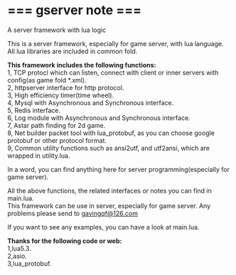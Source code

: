 # === gserver note ===
A server framework with lua logic

This is a server framework, especially for game server, with lua language.
All lua libraries are included in common fold. 

**This framework includes the following functions:**  
 1, TCP protocl which can listen, connect with client or inner servers with config(as game fold *.xml).   
 2, httpserver interface for http protocol.  
 3, High efficiency timer(time wheel).  
 4, Mysql with Asynchronous and Synchronous interface.  
 5, Redis interface.  
 6, Log module with Asynchronous and Synchronous interface.  
 7, Astar path finding for 2d game.  
 8, Net builder packet tool with lua_protobuf, as you can choose google protobuf or other protocol format.   
 9, Common utility functions such as ansi2utf, and utf2ansi, which are wrapped in utility.lua. 

In a word, you can find anything here for server programming(especially for game server).

All the above functions, the related interfaces or notes you can find in main.lua.  
This framework can be use in server, especially for game server. Any problems please send to gavingqf@126.com  

If you want to see any examples, you can have a look at main.lua.  

**Thanks for the following code or web:**  
 1,lua5.3.  
 2,asio.    
 3,lua_protobuf.
